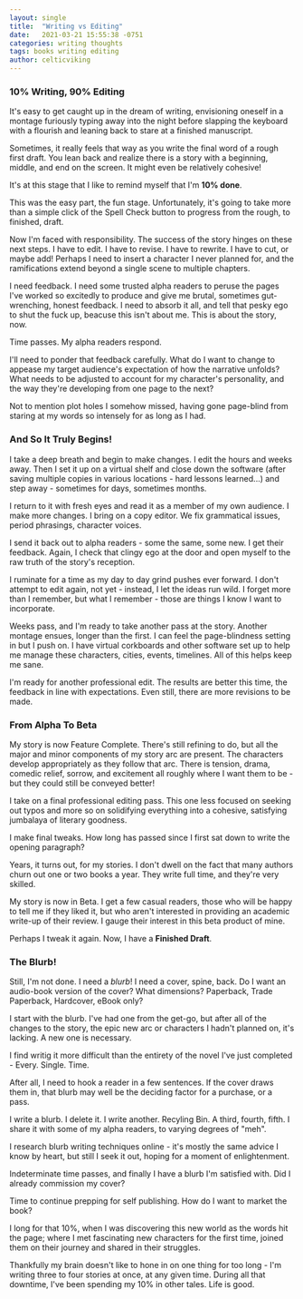 ```yaml
---
layout: single
title:  "Writing vs Editing"
date:   2021-03-21 15:55:38 -0751
categories: writing thoughts
tags: books writing editing
author: celticviking
---
```


### 10% Writing, 90% Editing

It's easy to get caught up in the dream of writing, envisioning oneself in a montage furiously typing away into the night before slapping the keyboard with a flourish and leaning back to stare at a finished manuscript.

Sometimes, it really feels that way as you write the final word of a rough first draft. You lean back and realize there is a story with a beginning, middle, and end on the screen. It might even be relatively cohesive!

It's at this stage that I like to remind myself that I'm **10% done**. 

This was the easy part, the fun stage. Unfortunately, it's going to take more than a simple click of the Spell Check button to progress from the rough, to finished, draft.

Now I'm faced with responsibility. The success of the story hinges on these next steps. I have to edit. I have to revise. I have to rewrite. I have to cut, or maybe add! Perhaps I need to insert a character I never planned for, and the ramifications extend beyond a single scene to multiple chapters. 

I need feedback. I need some trusted alpha readers to peruse the pages I've worked so excitedly to produce and give me brutal, sometimes gut-wrenching, honest feedback. I need to absorb it all, and tell that pesky ego to shut the fuck up, beacuse this isn't about me. This is about the story, now.

Time passes. My alpha readers respond.

I'll need to ponder that feedback carefully. What do I want to change to appease my target audience's expectation of how the narrative unfolds? What needs to be adjusted to account for my character's personality, and the way they're developing from one page to the next? 

Not to mention plot holes I somehow missed, having gone page-blind from staring at my words so intensely for as long as I had.

### And So It Truly Begins!

I take a deep breath and begin to make changes. I edit the hours and weeks away. Then I set it up on a virtual shelf and close down the software (after saving multiple copies in various locations - hard lessons learned...) and step away - sometimes for days, sometimes months.

I return to it with fresh eyes and read it as a member of my own audience. I make more changes. I bring on a copy editor. We fix grammatical issues, period phrasings, character voices.

I send it back out to alpha readers - some the same, some new. I get their feedback. Again, I check that clingy ego at the door and open myself to the raw truth of the story's reception.

I ruminate for a time as my day to day grind pushes ever forward. I don't attempt to edit again, not yet - instead, I let the ideas run wild. I forget more than I remember, but what I remember - those are things I know I want to incorporate.

Weeks pass, and I'm ready to take another pass at the story. Another montage ensues, longer than the first. I can feel the page-blindness setting in but I push on. I have virtual corkboards and other software set up to help me manage these characters, cities, events, timelines. All of this helps keep me sane.

I'm ready for another professional edit. The results are better this time, the feedback in line with expectations. Even still, there are more revisions to be made.

### From Alpha To Beta

My story is now Feature Complete. There's still refining to do, but all the major and minor components of my story arc are present. The characters develop appropriately as they follow that arc. There is tension, drama, comedic relief, sorrow, and excitement all roughly where I want them to be - but they could still be conveyed better!

I take on a final professional editing pass. This one less focused on seeking out typos and more so on solidifying everything into a cohesive, satisfying jumbalaya of literary goodness.

I make final tweaks. How long has passed since I first sat down to write the opening paragraph? 

Years, it turns out, for my stories. I don't dwell on the fact that many authors churn out one or two books a year. They write full time, and they're very skilled. 

My story is now in Beta. I get a few casual readers, those who will be happy to tell me if they liked it, but who aren't interested in providing an academic write-up of their review. I gauge their interest in this beta product of mine.

Perhaps I tweak it again. Now, I have a **Finished Draft**. 

### The Blurb!

Still, I'm not done. I need a *blurb*! I need a cover, spine, back. Do I want an audio-book version of the cover? What dimensions? Paperback, Trade Paperback, Hardcover, eBook only?

I start with the blurb. I've had one from the get-go, but after all of the changes to the story, the epic new arc or characters I hadn't planned on, it's lacking. A new one is necessary. 

I find writig it more difficult than the entirety of the novel I've just completed - Every. Single. Time.

After all, I need to hook a reader in a few sentences. If the cover draws them in, that blurb may well be the deciding factor for a purchase, or a pass.

I write a blurb. I delete it. I write another. Recyling Bin. A third, fourth, fifth. I share it with some of my alpha readers, to varying degrees of "meh". 

I research blurb writing techniques online - it's mostly the same advice I know by heart, but still I seek it out, hoping for a moment of enlightenment. 

Indeterminate time passes, and finally I have a blurb I'm satisfied with. Did I already commission my cover? 

Time to continue prepping for self publishing. How do I want to market the book?

I long for that 10%, when I was discovering this new world as the words hit the page; where I met fascinating new characters for the first time, joined them on their journey and shared in their struggles. 

Thankfully my brain doesn't like to hone in on one thing for too long - I'm writing three to four stories at once, at any given time. During all that downtime, I've been spending my 10% in other tales. Life is good.